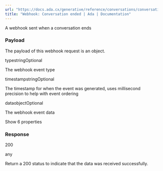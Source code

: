```yaml
---
url: "https://docs.ada.cx/generative/reference/conversations/conversation-ended-webhook"
title: "Webhook: Conversation ended | Ada | Documentation"
---
```


A webhook sent when a conversation ends

### Payload

The payload of this webhook request is an object.

typestringOptional

The webhook event type

timestampstringOptional

The timestamp for when the event was generated, uses millisecond precision to help with event ordering

dataobjectOptional

The webhook event data

Show 6 properties

### Response

200

any

Return a 200 status to indicate that the data was received successfully.